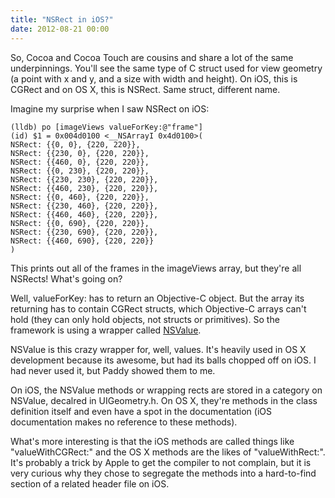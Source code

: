 ```yaml
---
title: "NSRect in iOS?"
date: 2012-08-21 00:00
---
```


So, Cocoa and Cocoa Touch are cousins and share a lot of the same underpinnings. You'll see the same type of C struct used for view geometry (a point with x and y, and a size with width and height). On iOS, this is CGRect and on OS X, this is NSRect. Same struct, different name.

Imagine my surprise when I saw NSRect on iOS:

```
(lldb) po [imageViews valueForKey:@"frame"]
(id) $1 = 0x004d0100 <__NSArrayI 0x4d0100>(
NSRect: {{0, 0}, {220, 220}},
NSRect: {{230, 0}, {220, 220}},
NSRect: {{460, 0}, {220, 220}},
NSRect: {{0, 230}, {220, 220}},
NSRect: {{230, 230}, {220, 220}},
NSRect: {{460, 230}, {220, 220}},
NSRect: {{0, 460}, {220, 220}},
NSRect: {{230, 460}, {220, 220}},
NSRect: {{460, 460}, {220, 220}},
NSRect: {{0, 690}, {220, 220}},
NSRect: {{230, 690}, {220, 220}},
NSRect: {{460, 690}, {220, 220}}
)
```

This prints out all of the frames in the imageViews array, but they're all NSRects! What's going on?

Well, valueForKey: has to return an Objective-C object. But the array its returning has to contain CGRect structs, which Objective-C arrays can't hold (they can only hold objects, not structs or primitives). So the framework is using a wrapper called [NSValue](https://developer.apple.com/library/ios/#documentation/Cocoa/Reference/Foundation/Classes/nsvalue_Class/Reference/Reference.html).

NSValue is this crazy wrapper for, well, values. It's heavily used in OS X development because its awesome, but had its balls chopped off on iOS. I had never used it, but Paddy showed them to me.

On iOS, the NSValue methods or wrapping rects are stored in a category on NSValue, decalred in UIGeometry.h. On OS X, they're methods in the class definition itself and even have a spot in the documentation (iOS documentation makes no reference to these methods).

What's more interesting is that the iOS methods are called things like "valueWithCGRect:" and the OS X methods are the likes of "valueWithRect:". It's probably a trick by Apple to get the compiler to not complain, but it is very curious why they chose to segregate the methods into a hard-to-find section of a related header file on iOS.

<!-- more -->
